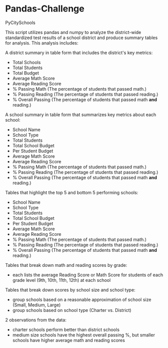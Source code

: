 # Pandas-Challenge
PyCitySchools


This script utilizes pandas and numpy to analyze the district-wide standardized test results of a school district and produce summary tables for analysis.
This analysis includes:

A district summary in table form that includes the district's key metrics:
  * Total Schools
  * Total Students
  * Total Budget
  * Average Math Score
  * Average Reading Score
  * % Passing Math (The percentage of students that passed math.)
  * % Passing Reading (The percentage of students that passed reading.)
  * % Overall Passing (The percentage of students that passed math **and** reading.)
  
  
A school summary in table form that summarizes key metrics about each school:
  * School Name
  * School Type
  * Total Students
  * Total School Budget
  * Per Student Budget
  * Average Math Score
  * Average Reading Score
  * % Passing Math (The percentage of students that passed math.)
  * % Passing Reading (The percentage of students that passed reading.)
  * % Overall Passing (The percentage of students that passed math **and** reading.)

Tables that highlight the top 5 and bottom 5 performing schools:
  * School Name
  * School Type
  * Total Students
  * Total School Budget
  * Per Student Budget
  * Average Math Score
  * Average Reading Score
  * % Passing Math (The percentage of students that passed math.)
  * % Passing Reading (The percentage of students that passed reading.)
  * % Overall Passing (The percentage of students that passed math **and** reading.)
  

  Tables that break down math and reading scores by grade:
  * each lists the average Reading Score or Math Score for students of each grade level (9th, 10th, 11th, 12th) at each school
  
  Tables that break down scores by school size and school type:
  * group schools based on a reasonable approximation of school size (Small, Medium, Large)
  * group schools based on school type (Charter vs. District)


2 observations from the data:
- charter schools perform better than district schools
- medium size schools have the highest overall passing %, but smaller schools have higher average math and reading scores


